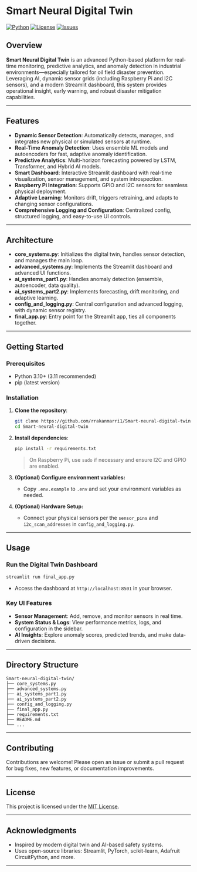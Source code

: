 # Smart Neural Digital Twin

[![Python](https://img.shields.io/badge/Python-100%25-blue.svg)](https://www.python.org/)
[![License](https://img.shields.io/github/license/rrakanmarri1/Smart-neural-digital-twin)](LICENSE)
[![Issues](https://img.shields.io/github/issues/rrakanmarri1/Smart-neural-digital-twin)](https://github.com/rrakanmarri1/Smart-neural-digital-twin/issues)

## Overview

**Smart Neural Digital Twin** is an advanced Python-based platform for real-time monitoring, predictive analytics, and anomaly detection in industrial environments—especially tailored for oil field disaster prevention. Leveraging AI, dynamic sensor grids (including Raspberry Pi and I2C sensors), and a modern Streamlit dashboard, this system provides operational insight, early warning, and robust disaster mitigation capabilities.

---

## Features

- **Dynamic Sensor Detection**: Automatically detects, manages, and integrates new physical or simulated sensors at runtime.
- **Real-Time Anomaly Detection**: Uses ensemble ML models and autoencoders for fast, adaptive anomaly identification.
- **Predictive Analytics**: Multi-horizon forecasting powered by LSTM, Transformer, and Hybrid AI models.
- **Smart Dashboard**: Interactive Streamlit dashboard with real-time visualization, sensor management, and system introspection.
- **Raspberry Pi Integration**: Supports GPIO and I2C sensors for seamless physical deployment.
- **Adaptive Learning**: Monitors drift, triggers retraining, and adapts to changing sensor configurations.
- **Comprehensive Logging and Configuration**: Centralized config, structured logging, and easy-to-use UI controls.

---

## Architecture

- **core_systems.py**: Initializes the digital twin, handles sensor detection, and manages the main loop.
- **advanced_systems.py**: Implements the Streamlit dashboard and advanced UI functions.
- **ai_systems_part1.py**: Handles anomaly detection (ensemble, autoencoder, data quality).
- **ai_systems_part2.py**: Implements forecasting, drift monitoring, and adaptive learning.
- **config_and_logging.py**: Central configuration and advanced logging, with dynamic sensor registry.
- **final_app.py**: Entry point for the Streamlit app, ties all components together.

---

## Getting Started

### Prerequisites

- Python 3.10+ (3.11 recommended)
- pip (latest version)

### Installation

1. **Clone the repository**:
   ```bash
   git clone https://github.com/rrakanmarri1/Smart-neural-digital-twin.git
   cd Smart-neural-digital-twin
   ```

2. **Install dependencies**:
   ```bash
   pip install -r requirements.txt
   ```
   > On Raspberry Pi, use `sudo` if necessary and ensure I2C and GPIO are enabled.

3. **(Optional) Configure environment variables:**
   - Copy `.env.example` to `.env` and set your environment variables as needed.

4. **(Optional) Hardware Setup:**
   - Connect your physical sensors per the `sensor_pins` and `i2c_scan_addresses` in `config_and_logging.py`.

---

## Usage

### Run the Digital Twin Dashboard

```bash
streamlit run final_app.py
```

- Access the dashboard at `http://localhost:8501` in your browser.

### Key UI Features

- **Sensor Management**: Add, remove, and monitor sensors in real time.
- **System Status & Logs**: View performance metrics, logs, and configuration in the sidebar.
- **AI Insights**: Explore anomaly scores, predicted trends, and make data-driven decisions.

---

## Directory Structure

```
Smart-neural-digital-twin/
├── core_systems.py
├── advanced_systems.py
├── ai_systems_part1.py
├── ai_systems_part2.py
├── config_and_logging.py
├── final_app.py
├── requirements.txt
├── README.md
└── ...
```

---

## Contributing

Contributions are welcome! Please open an issue or submit a pull request for bug fixes, new features, or documentation improvements.

---

## License

This project is licensed under the [MIT License](LICENSE).

---

## Acknowledgments

- Inspired by modern digital twin and AI-based safety systems.
- Uses open-source libraries: Streamlit, PyTorch, scikit-learn, Adafruit CircuitPython, and more.

---

